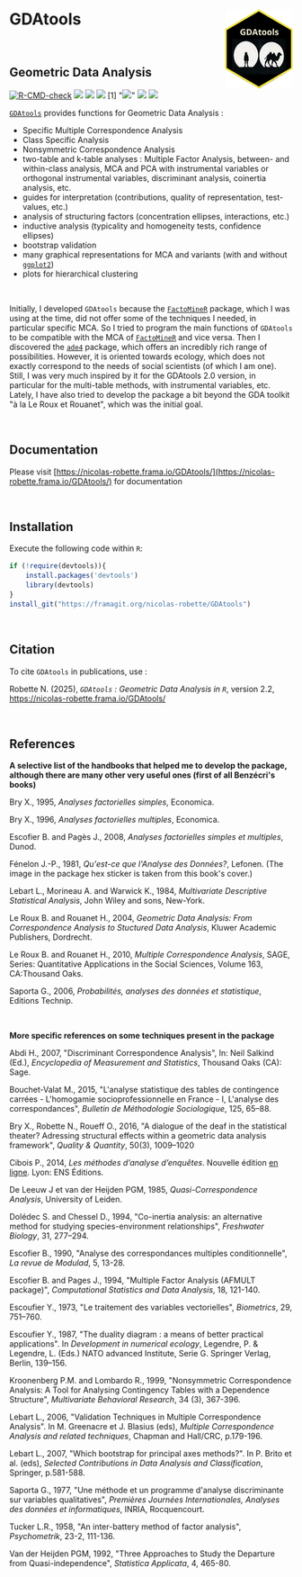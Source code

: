 # **GDAtools** <img src="man/figures/GDAtools.png" height=140px width=120px alt="" align="right" />

<br>

## Geometric Data Analysis

<!-- badges: start -->
[![R-CMD-check](https://framagit.org/nicolas-robette/GDAtools/badges/master/pipeline.svg?key_text=R+CMD+check&key_width=90)](https://framagit.org/nicolas-robette/GDAtools/-/commits/master)
[![](https://img.shields.io/gitlab/last-commit/nicolas-robette%2FGDAtools?gitlab_url=https%3A%2F%2Fframagit.org)](https://img.shields.io/gitlab/last-commit/nicolas-robette%2FGDAtools?gitlab_url=https%3A%2F%2Fframagit.org)
[![](https://www.r-pkg.org/badges/version/GDAtools?color=blue)](https://cran.r-project.org/package=GDAtools)
[![](https://www.r-pkg.org/badges/last-release/GDAtools?color=blue)](https://cran.r-project.org/package=GDAtools)
[1] "[![](https://img.shields.io/badge/DOI-10.32614/CRAN.package.GDAtools-1f57b6?style=flat&link=https://doi.org/10.32614/CRAN.package.GDAtools)](https://doi.org/10.32614/CRAN.package.GDAtools)"
[![](http://cranlogs.r-pkg.org/badges/last-month/GDAtools?color=orange)](https://cran.r-project.org/package=GDAtools)
[![](http://cranlogs.r-pkg.org/badges/grand-total/GDAtools?color=orange)](https://cran.r-project.org/package=GDAtools)
<!-- badges: end -->

[`GDAtools`](https://nicolas-robette.frama.io/GDAtools/) provides functions for Geometric Data Analysis :

* Specific Multiple Correspondence Analysis
* Class Specific Analysis
* Nonsymmetric Correspondence Analysis
* two-table and k-table analyses : Multiple Factor Analysis, between- and within-class analysis, MCA and PCA with instrumental variables or orthogonal instrumental variables, discriminant analysis, coinertia analysis, etc.
* guides for interpretation (contributions, quality of representation, test-values, etc.)
* analysis of structuring factors (concentration ellipses, interactions, etc.)
* inductive analysis (typicality and homogeneity tests, confidence ellipses)
* bootstrap validation
* many graphical representations for MCA and variants (with and without [`ggplot2`](https://ggplot2.tidyverse.org/))
* plots for hierarchical clustering

<br>

Initially, I developed `GDAtools` because the [`FactoMineR`](http://factominer.free.fr/) package, which I was using at the time, did not offer some of the techniques I needed, in particular specific MCA. So I tried to program the main functions of `GDAtools` to be compatible with the MCA of [`FactoMineR`](http://factominer.free.fr/) and vice versa.
Then I discovered the [`ade4`](http://pbil.univ-lyon1.fr/ade4/home.php?lang=eng) package, which offers an incredibly rich range of possibilities. However, it is oriented towards ecology, which does not exactly correspond to the needs of social scientists (of which I am one). Still, I was very much inspired by it for the GDAtools 2.0 version, in particular for the multi-table methods, with instrumental variables, etc.
Lately, I have also tried to develop the package a bit beyond the GDA toolkit "à la Le Roux et Rouanet", which was the initial goal.

<br>

## Documentation

Please visit [https://nicolas-robette.frama.io/GDAtools/](https://nicolas-robette.frama.io/GDAtools/) for documentation

<br>

## Installation

Execute the following code within `R`:

``` r
if (!require(devtools)){
    install.packages('devtools')
    library(devtools)
}
install_git("https://framagit.org/nicolas-robette/GDAtools")
```

<br>

## Citation

To cite `GDAtools` in publications, use :

Robette N. (2025), *`GDAtools` : Geometric Data Analysis in `R`*, version 2.2, https://nicolas-robette.frama.io/GDAtools/

<br>

## References

**A selective list of the handbooks that helped me to develop the package, although there are many other very useful ones (first of all Benzécri's books)**

Bry X., 1995, *Analyses factorielles simples*, Economica.

Bry X., 1996, *Analyses factorielles multiples*, Economica.

Escofier B. and Pagès J., 2008, *Analyses factorielles simples et multiples*, Dunod.

Fénelon J.-P., 1981, *Qu'est-ce que l'Analyse des Données?*, Lefonen. (The image in the package hex sticker is taken from this book's cover.)

Lebart L., Morineau A. and Warwick K., 1984, *Multivariate Descriptive Statistical Analysis*, John Wiley and sons, New-York.

Le Roux B. and Rouanet H., 2004, *Geometric Data Analysis: From Correspondence Analysis to Stuctured Data Analysis*, Kluwer Academic Publishers, Dordrecht.

Le Roux B. and Rouanet H., 2010, *Multiple Correspondence Analysis*, SAGE, Series: Quantitative Applications in the Social Sciences, Volume 163, CA:Thousand Oaks.

Saporta G., 2006, *Probabilités, analyses des données et statistique*, Editions Technip.

<br>

**More specific references on some techniques present in the package**

Abdi H., 2007, "Discriminant Correspondence Analysis", In: Neil Salkind (Ed.), *Encyclopedia of Measurement and Statistics*, Thousand Oaks (CA): Sage. 

Bouchet-Valat M., 2015, "L'analyse statistique des tables de contingence carrées - L'homogamie socioprofessionnelle en
France - I, L'analyse des correspondances", *Bulletin de Méthodologie Sociologique*, 125, 65–88. [<doi>](doi:10.1177/0759106314555655)

Bry X., Robette N., Roueff O., 2016, "A dialogue of the deaf in the statistical theater? Adressing structural effects within a geometric data analysis framework", *Quality & Quantity*, 50(3), 1009–1020 [<doi>](https://link.springer.com/article/10.1007/s11135-015-0187-z)

Cibois P., 2014, *Les méthodes d’analyse d’enquêtes*. Nouvelle édition [en ligne](https://books.openedition.org/enseditions/1443). Lyon: ENS Éditions.

De Leeuw J et van der Heijden PGM, 1985, *Quasi-Correspondence Analysis*, University of Leiden.

Dolédec S. and Chessel D., 1994, "Co-inertia analysis: an alternative method for studying species-environment relationships", *Freshwater Biology*, 31, 277–294.

Escofier B., 1990, "Analyse des correspondances multiples conditionnelle", *La revue de Modulad*, 5, 13-28.

Escofier B. and Pages J., 1994, "Multiple Factor Analysis (AFMULT package)", *Computational Statistics and Data Analysis*, 18, 121-140.

Escoufier Y., 1973, "Le traitement des variables vectorielles", *Biometrics*, 29, 751–760.

Escoufier Y., 1987, "The duality diagram : a means of better practical applications". In *Development in numerical ecology*, Legendre, P. & Legendre, L. (Eds.) NATO advanced Institute, Serie G. Springer Verlag, Berlin, 139–156.

Kroonenberg P.M. and Lombardo R., 1999, "Nonsymmetric Correspondence Analysis: A Tool for Analysing Contingency Tables with a Dependence Structure", *Multivariate Behavioral Research*, 34 (3), 367-396.

Lebart L., 2006, "Validation Techniques in Multiple Correspondence Analysis". In M. Greenacre et J. Blasius (eds), *Multiple Correspondence Analysis and related techniques*, Chapman and Hall/CRC, p.179-196.

Lebart L., 2007, "Which bootstrap for principal axes methods?". In P. Brito et al. (eds), *Selected Contributions in Data Analysis and Classification*, Springer, p.581-588.

Saporta G., 1977, "Une méthode et un programme d'analyse discriminante sur variables qualitatives", *Premières Journées Internationales, Analyses des données et informatiques*, INRIA, Rocquencourt.

Tucker L.R., 1958, "An inter-battery method of factor analysis", *Psychometrik*, 23-2, 111-136.

Van der Heijden PGM, 1992, "Three Approaches to Study the Departure from Quasi-independence", *Statistica Applicata*, 4, 465-80.
